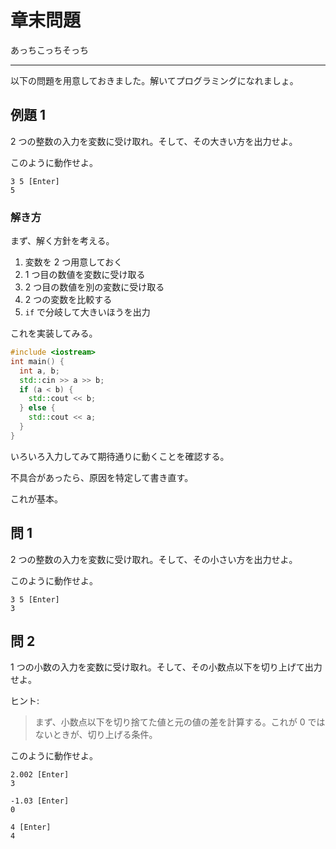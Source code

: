 # 章末問題

あっちこっちそっち

---

以下の問題を用意しておきました。解いてプログラミングになれましょ。


## 例題 1

2 つの整数の入力を変数に受け取れ。そして、その大きい方を出力せよ。

このように動作せよ。

```
3 5 [Enter]
5
```

### 解き方

まず、解く方針を考える。

1. 変数を 2 つ用意しておく
2. 1 つ目の数値を変数に受け取る
3. 2 つ目の数値を別の変数に受け取る
4. 2 つの変数を比較する
5. `if` で分岐して大きいほうを出力

これを実装してみる。

```cpp
#include <iostream>
int main() {
  int a, b;
  std::cin >> a >> b;
  if (a < b) {
    std::cout << b;
  } else {
    std::cout << a;
  }
}
```

いろいろ入力してみて期待通りに動くことを確認する。

不具合があったら、原因を特定して書き直す。

これが基本。

## 問 1

2 つの整数の入力を変数に受け取れ。そして、その小さい方を出力せよ。

このように動作せよ。

```
3 5 [Enter]
3
```


## 問 2

1 つの小数の入力を変数に受け取れ。そして、その小数点以下を切り上げて出力せよ。

ヒント:
> まず、小数点以下を切り捨てた値と元の値の差を計算する。これが 0 ではないときが、切り上げる条件。

このように動作せよ。

```
2.002 [Enter]
3

-1.03 [Enter]
0

4 [Enter]
4
```
